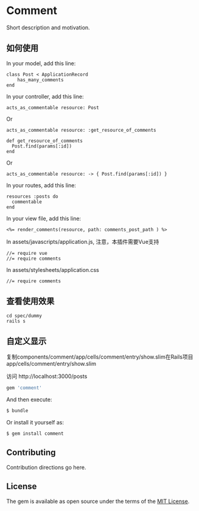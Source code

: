 # Comment
Short description and motivation.

## 如何使用

In your model, add this line:

    class Post < ApplicationRecord
        has_many_comments
    end

In your controller, add this line:

    acts_as_commentable resource: Post
    
Or
    
    acts_as_commentable resource: :get_resource_of_comments

    def get_resource_of_comments
      Post.find(params[:id])
    end
    
Or
    
    acts_as_commentable resource: -> { Post.find(params[:id]) }

In your routes, add this line:

    resources :posts do
      commentable
    end

In your view file, add this line:

    <%= render_comments(resource, path: comments_post_path ) %>

In assets/javascripts/application.js, 注意，本插件需要Vue支持

    //= require vue
    //= require comments

In assets/stylesheets/application.css

    //= require comments    

## 查看使用效果

    cd spec/dummy
    rails s

## 自定义显示

复制components/comment/app/cells/comment/entry/show.slim在Rails项目app/cells/comment/entry/show.slim

访问 http://localhost:3000/posts

```ruby
gem 'comment'
```

And then execute:
```bash
$ bundle
```

Or install it yourself as:
```bash
$ gem install comment
```

## Contributing
Contribution directions go here.

## License
The gem is available as open source under the terms of the [MIT License](http://opensource.org/licenses/MIT).
